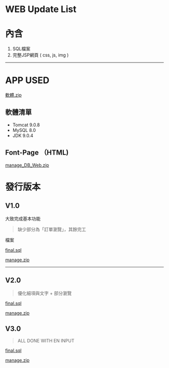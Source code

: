 # WEB Update List

# 內含

1. SQL檔案
2. 完整JSP網頁 ( css, js, img )

---

# APP USED

[軟體.zip](WEB%20Update%20List%204c6b6bb81afb4714ad44ddebc183cda3.zip)

## 軟體清單

- Tomcat 9.0.8
- MySQL 8.0
- JDK 9.0.4

## Font-Page （HTML)

[manage_DB_Web.zip](WEB%20Update%20List%204c6b6bb81afb4714ad44ddebc183cda3/manage_DB_Web.zip)

# 發行版本

## V1.0

大致完成基本功能

> 缺少部分為「訂單瀏覽」，其餘完工

檔案

[final.sql](WEB%20Update%20List%204c6b6bb81afb4714ad44ddebc183cda3/final.sql)

[manage.zip](WEB%20Update%20List%204c6b6bb81afb4714ad44ddebc183cda3/manage.zip)

---

## V2.0

> 優化細項與文字 + 部分瀏覽

[final.sql](WEB%20Update%20List%204c6b6bb81afb4714ad44ddebc183cda3/final%201.sql)

[manage.zip](WEB%20Update%20List%204c6b6bb81afb4714ad44ddebc183cda3/manage%201.zip)

## V3.0

> ALL DONE WITH EN INPUT

[final.sql](WEB%20Update%20List%204c6b6bb81afb4714ad44ddebc183cda3/final%202.sql)

[manage.zip](WEB%20Update%20List%204c6b6bb81afb4714ad44ddebc183cda3/manage%202.zip)